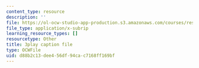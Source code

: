 ```yaml
---
content_type: resource
description: ''
file: https://ol-ocw-studio-app-production.s3.amazonaws.com/courses/res-18-009-learn-differential-equations-up-close-with-gilbert-strang-and-cleve-moler-fall-2015/d88b2c13dee456df94cac7168ff169bf_LwSk9M5lJx4.vtt
file_type: application/x-subrip
learning_resource_types: []
resourcetype: Other
title: 3play caption file
type: OCWFile
uid: d88b2c13-dee4-56df-94ca-c7168ff169bf
---
```


